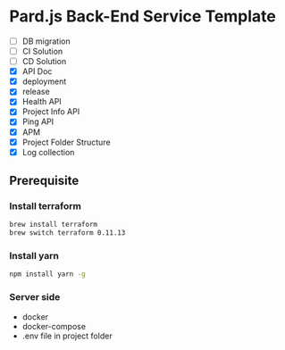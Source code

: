 # Pard.js Back-End Service Template

- [ ] DB migration
- [ ] CI Solution
- [ ] CD Solution
- [x] API Doc
- [x] deployment
- [x] release
- [x] Health API
- [x] Project Info API
- [x] Ping API
- [x] APM
- [x] Project Folder Structure
- [x] Log collection

## Prerequisite

### Install terraform

```bash
brew install terraform
brew switch terraform 0.11.13
```

### Install yarn

```bash
npm install yarn -g
```

### Server side

- docker
- docker-compose
- .env file in project folder
